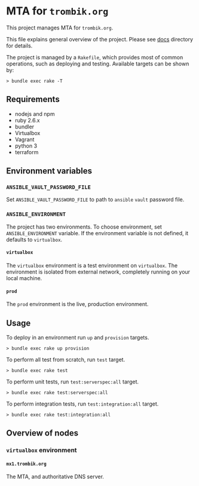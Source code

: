 # MTA for `trombik.org`

This project manages MTA for `trombik.org`.

This file explains general overview of the project. Please see [docs](docs/)
directory for details.

The project is managed by a `Rakefile`, which provides most of common
operations, such as deploying and testing. Available targets can be shown by:

```console
> bundle exec rake -T
```

## Requirements

* nodejs and npm
* ruby 2.6.x
* bundler
* Virtualbox
* Vagrant
* python 3
* terraform

## Environment variables

### `ANSIBLE_VAULT_PASSWORD_FILE`

Set `ANSIBLE_VAULT_PASSWORD_FILE` to path to `ansible` `vault` password file.

### `ANSIBLE_ENVIRONMENT`

The project has two environments. To choose environment, set
`ANSIBLE_ENVIRONMENT` variable. If the environment variable is not defined, it
defaults to `virtualbox`.

#### `virtualbox`

The `virtualbox` environment is a test environment on `virtualbox`. The
environment is isolated from external network, completely running on your
local machine.

#### `prod`

The `prod` environment is the live, production environment.

## Usage

To deploy in an environment run `up` and `provision` targets.

```console
> bundle exec rake up provision
```

To perform all test from scratch, run `test` target.

```console
> bundle exec rake test
```

To perform unit tests, run `test:serverspec:all` target.

```console
> bundle exec rake test:serverspec:all
```

To perform integration tests, run `test:integration:all` target.

```console
> bundle exec rake test:integration:all
```

## Overview of nodes

### `virtualbox` environment

#### `mx1.trombik.org`

The MTA, and authoritative DNS server.
